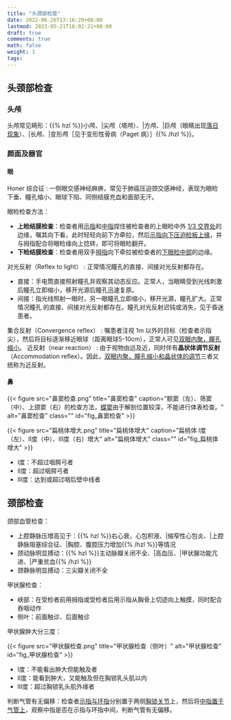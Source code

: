 ```yaml
---
title: "头颈部检查"
date: 2022-06-26T13:16:29+08:00
lastmod: 2023-05-21T18:02:21+08:00
draft: true
comments: true
math: false
weight: 1
tags:
---
```


## 头颈部检查

### 头颅

头颅常见畸形：{{% hzl %}}小颅、|尖颅（塔颅）、|方颅、|巨颅（眼睛出现<ins>落日现象</ins>）、|长颅、|变形颅［见于变形性骨病（Paget 病）］{{% /hzl %}}。

### 颜面及器官

#### 眼

Honer 综合征
: 一侧眼交感神经麻痹，常见于肺癌压迫颈交感神经，表现为眼睑下垂、瞳孔缩小、眼球下陷、同侧结膜充血和面部无汗。

眼睑检查方法：

- **上睑结膜检查**：检查者用<ins>示指</ins>和<ins>中指</ins>捏住被检查者的上眼睑中外 <ins>1/3 交界处</ins>的边缘，嘱其向下看，此时轻轻向前下方牵拉，然后<ins>示指向下压迫睑板上缘</ins>，并与拇指配合将眼睑缘向上捻转，即可将眼睑翻开。
- **下睑结膜检查**：检查者用双手<ins>拇指</ins>向下牵拉被检查者的<ins>下眼睑中部</ins>的边缘。

对光反射（Reflex to light）
: 正常情况瞳孔的直接、间接对光反射都存在。

- 直接：手电筒直接照射瞳孔并观察其动态反应。正常人，当眼睛受到光线刺激后瞳孔立即缩小，移开光源后瞳孔迅速复原。
- 间接：指光线照射一眼时，另一眼瞳孔立即缩小，移开光源，瞳孔扩大。正常情况瞳孔 的直接、间接对光反射都存在。瞳孔对光反射迟钝或消失，见于昏迷患者。

集合反射（Convergence reflex）
: 嘱患者注视 1m 以外的目标（检查者示指尖），然后将目标逐渐移近眼球（距离眼球5-10cm），正常人可见<ins>双眼内聚，瞳孔缩小</ins>。
近反射（near reaction）
: 由于视物由远及近，同时伴有**晶状体调节反射**（Accommodation reflex）。因此，<ins>双眼内聚，瞳孔缩小和晶状体的调节</ins>三者又统称为近反射。

#### 鼻

{{< figure src="鼻窦检查.png" title="鼻窦检查" caption="额窦（左）、筛窦（中）、上颌窦（右）的检查方法，<ins>蝶窦</ins>由于解剖位置较深，不能进行体表检查。" alt="鼻窦检查" class="" id="fig_鼻窦检查" >}}

{{< figure src="扁桃体增大.png" title="扁桃体增大" caption="扁桃体 Ⅰ度（左）、Ⅱ度（中）、Ⅲ度（右）增大" alt="扁桃体增大" class="" id="fig_扁桃体增大" >}}

- Ⅰ度：不超过咽腭弓者
- Ⅱ度：超过咽腭弓者
- Ⅲ度：达到或超过咽后壁中线者

## 颈部检查

颈部血管检查：

- 上腔静脉压增高见于：{{% hzl %}}右心衰，心包积液、|缩窄性心包炎、|上腔静脉阻塞综合征、|胸腔、腹腔压力增加{{% /hzl %}}等情况
- 颈动脉明显搏动：{{% hzl %}}主动脉瓣关闭不全、|高血压、|甲状腺功能亢进、|严重贫血{{% /hzl %}}
- 颈静脉明显搏动：三尖瓣关闭不全

甲状腺检查：

- 峡部：在受检者前用拇指或受检者后用示指从胸骨上切迹向上触摸，同时配合吞咽动作
- 侧叶：前面触诊、后面触诊

甲状腺肿大分三度：

{{< figure src="甲状腺检查.png" title="甲状腺检查（侧叶）" alt="甲状腺检查" id="fig_甲状腺检查" >}}

- Ⅰ度：不能看出肿大但能触及者
- Ⅱ度：能看到肿大，又能触及但在胸锁乳头肌以内
- Ⅲ度：超过胸锁乳头肌外缘者

判断气管有无偏移：检查者<ins>示指与环指</ins>分别置于两侧<ins>胸锁关节</ins>上，然后将<ins>中指置于气管上</ins>，观察中指是否在示指与环指中间，判断气管有无偏移。
